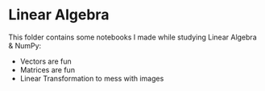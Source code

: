 # Linear Algebra
This folder contains some notebooks I made while studying Linear Algebra & NumPy:
  - Vectors are fun
  - Matrices are fun
  - Linear Transformation to mess with images
